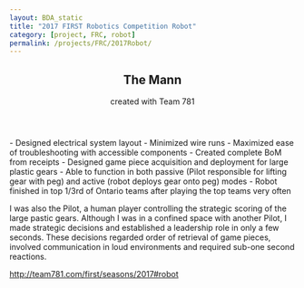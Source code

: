 ```yaml
---
layout: BDA_static
title: "2017 FIRST Robotics Competition Robot"
category: [project, FRC, robot]
permalink: /projects/FRC/2017Robot/
---
```

<header><h2>The Mann</h2>
<p>created with Team 781</p></header>
- Designed electrical system layout
	- Minimized wire runs
	- Maximized ease of troubleshooting with accessible components
- Created complete BoM from receipts
- Designed game piece acquisition and deployment for large plastic gears
	- Able to function in both passive (Pilot responsible for lifting gear with peg) and active (robot deploys gear onto peg) modes
- Robot finished in top 1/3rd of Ontario teams after playing the top teams very often

I was also the Pilot, a human player controlling the strategic scoring of the large pastic gears. Although I was in a confined space with another Pilot, I made strategic decisions and established a leadership role in only a few seconds. These decisions regarded order of retrieval of game pieces, involved communication in loud environments and required sub-one second reactions.

http://team781.com/first/seasons/2017#robot